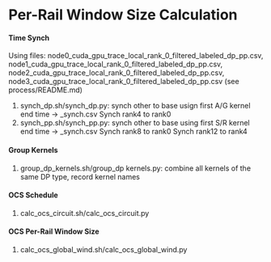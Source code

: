 # Per-Rail Window Size Calculation

#### Time Synch
Using files: node0_cuda_gpu_trace_local_rank_0_filtered_labeled_dp_pp.csv, node1_cuda_gpu_trace_local_rank_0_filtered_labeled_dp_pp.csv, node2_cuda_gpu_trace_local_rank_0_filtered_labeled_dp_pp.csv, node3_cuda_gpu_trace_local_rank_0_filtered_labeled_dp_pp.csv (see process/README.md)

1. synch_dp.sh/synch_dp.py: synch other to base usign first A/G kernel end time -> _synch.csv
Synch rank4 to rank0 
2. synch_pp.sh/synch_pp.py: synch other to base using first S/R kernel end time -> _synch.csv
Synch rank8 to rank0
Synch rank12 to rank4

#### Group Kernels
1. group_dp_kernels.sh/group_dp kernels.py: combine all kernels of the same DP type, record kernel names

#### OCS Schedule
1. calc_ocs_circuit.sh/calc_ocs_circuit.py


#### OCS Per-Rail Window Size
1. calc_ocs_global_wind.sh/calc_ocs_global_wind.py